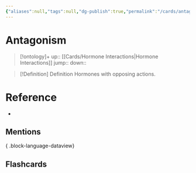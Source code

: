 ```yaml
---
{"aliases":null,"tags":null,"dg-publish":true,"permalink":"/cards/antagonism/","dgPassFrontmatter":true}
---
```


# Antagonism

> [!ontology]+
> up:: [[Cards/Hormone Interactions\|Hormone Interactions]]
> jump:: 
> down:: 

> [!Definition] Definition
> Hormones with opposing actions.

# Reference

- 

## Mentions


{ .block-language-dataview}

## Flashcards